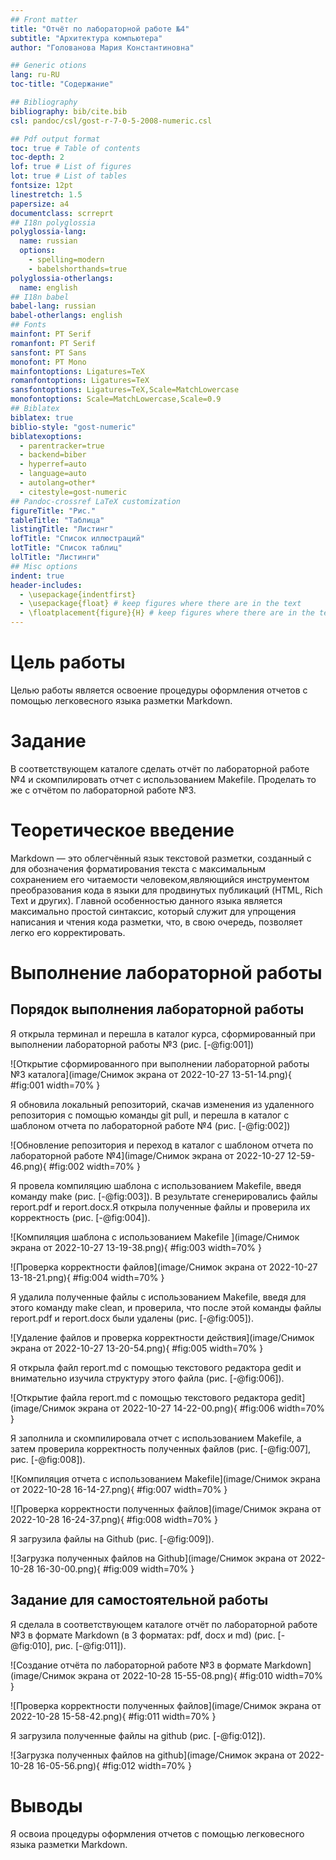 ```yaml
---
## Front matter
title: "Отчёт по лабораторной работе №4"
subtitle: "Архитектура компьютера"
author: "Голованова Мария Константиновна"

## Generic otions
lang: ru-RU
toc-title: "Содержание"

## Bibliography
bibliography: bib/cite.bib
csl: pandoc/csl/gost-r-7-0-5-2008-numeric.csl

## Pdf output format
toc: true # Table of contents
toc-depth: 2
lof: true # List of figures
lot: true # List of tables
fontsize: 12pt
linestretch: 1.5
papersize: a4
documentclass: scrreprt
## I18n polyglossia
polyglossia-lang:
  name: russian
  options:
	- spelling=modern
	- babelshorthands=true
polyglossia-otherlangs:
  name: english
## I18n babel
babel-lang: russian
babel-otherlangs: english
## Fonts
mainfont: PT Serif
romanfont: PT Serif
sansfont: PT Sans
monofont: PT Mono
mainfontoptions: Ligatures=TeX
romanfontoptions: Ligatures=TeX
sansfontoptions: Ligatures=TeX,Scale=MatchLowercase
monofontoptions: Scale=MatchLowercase,Scale=0.9
## Biblatex
biblatex: true
biblio-style: "gost-numeric"
biblatexoptions:
  - parentracker=true
  - backend=biber
  - hyperref=auto
  - language=auto
  - autolang=other*
  - citestyle=gost-numeric
## Pandoc-crossref LaTeX customization
figureTitle: "Рис."
tableTitle: "Таблица"
listingTitle: "Листинг"
lofTitle: "Список иллюстраций"
lotTitle: "Список таблиц"
lolTitle: "Листинги"
## Misc options
indent: true
header-includes:
  - \usepackage{indentfirst}
  - \usepackage{float} # keep figures where there are in the text
  - \floatplacement{figure}{H} # keep figures where there are in the text
---
```


# Цель работы

Целью работы является освоение процедуры оформления отчетов с помощью легковесного языка разметки Markdown.

# Задание

В соответствующем каталоге сделать отчёт по лабораторной работе №4 и скомпилировать отчет с использованием Makefile. Проделать то же с отчётом по лабораторной работе №3.

# Теоретическое введение

Markdown — это облегчённый язык  текстовой разметки, созданный с для обозначения форматирования текста с максимальным сохранением его читаемости человеком,являющийся инструментом преобразования кода в языки для продвинутых публикаций (HTML, Rich Text и других). Главной особенностью данного языка является максимально простой синтаксис, который служит для упрощения написания и чтения кода разметки, что, в свою очередь, позволяет легко его корректировать. 

# Выполнение лабораторной работы

## Порядок выполнения лабораторной работы

 Я открыла терминал и перешла в каталог курса, сформированный при выполнении лабораторной работы №3 (рис. [-@fig:001])

![Открытие сформированного при выполнении лабораторной работы №3 каталога](image/Снимок экрана от 2022-10-27 13-51-14.png){ #fig:001 width=70% }

Я обновила локальный репозиторий, скачав изменения из удаленного репозитория с помощью команды git pull, и перешла в каталог с шаблоном отчета по лабораторной работе №4  (рис. [-@fig:002])

![Обновление репозитория и переход в каталог с шаблоном отчета по лабораторной работе №4](image/Снимок экрана от 2022-10-27 12-59-46.png){ #fig:002 width=70% }

Я провела компиляцию шаблона с использованием Makefile, введя команду make (рис. [-@fig:003]).
В результате сгенерировались файлы report.pdf и report.docx.Я открыла полученные файлы и проверила их корректность (рис. [-@fig:004]).

![Компиляция шаблона с использованием Makefile ](image/Снимок экрана от 2022-10-27 13-19-38.png){ #fig:003 width=70% }

![Проверка корректности файлов](image/Снимок экрана от 2022-10-27 13-18-21.png){ #fig:004 width=70% }

Я удалила полученные файлы с использованием Makefile, введя для этого  команду make clean, и проверила, что после этой команды файлы report.pdf и report.docx были удалены (рис. [-@fig:005]).

![Удаление файлов и проверка корректности действия](image/Снимок экрана от 2022-10-27 13-20-54.png){ #fig:005 width=70% }

Я открыла файл report.md c помощью текстового редактора gedit и внимательно изучила структуру этого файла (рис. [-@fig:006]).

![Открытие файла report.md c помощью текстового редактора gedit](image/Снимок экрана от 2022-10-27 14-22-00.png){ #fig:006 width=70% }

Я заполнила и скомпилировала отчет с использованием Makefile, а затем проверила корректность полученных файлов (рис. [-@fig:007], рис. [-@fig:008]).

![Компиляция отчета с использованием Makefile](image/Снимок экрана от 2022-10-28 16-14-27.png){ #fig:007 width=70% }

![Проверка корректности полученных файлов](image/Снимок экрана от 2022-10-28 16-24-37.png){ #fig:008 width=70% }

Я загрузила файлы на Github (рис. [-@fig:009]).

![Загрузка полученных файлов на Github](image/Снимок экрана от 2022-10-28 16-30-00.png){ #fig:009 width=70% }

## Задание для самостоятельной работы

Я сделала в соответствующем каталоге  отчёт по лабораторной работе №3 в формате Markdown (в 3 форматах: pdf, docx и md) (рис. [-@fig:010], рис. [-@fig:011]).

![Создание отчёта по лабораторной работе №3 в формате Markdown](image/Снимок экрана от 2022-10-28 15-55-08.png){ #fig:010 width=70% }

![Проверка корректности полученных файлов](image/Снимок экрана от 2022-10-28 15-58-42.png){ #fig:011 width=70% }

Я загрузила полученные файлы на github (рис. [-@fig:012]).

![Загрузка полученных файлов на github](image/Снимок экрана от 2022-10-28 16-05-56.png){ #fig:012 width=70% }

# Выводы

Я освоиа процедуры оформления отчетов с помощью легковесного языка разметки Markdown.

